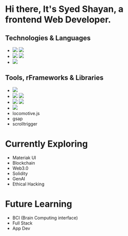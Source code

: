 <!--
**n8x-0/n8x-0** is a ✨ _special_ ✨ repository because its `README.md` (this file) appears on your GitHub profile.

Here are some ideas to get you started:

- 🔭 I’m currently working on ...
- 🌱 I’m currently learning ...
- 👯 I’m looking to collaborate on ...
- 🤔 I’m looking for help with ...
- 💬 Ask me about ...
- 📫 How to reach me: ...
- 😄 Pronouns: ...
- ⚡ Fun fact: ...
-->
# Hi there, It's Syed Shayan, a frontend Web Developer.

<h2>Technologies & Languages</h2>
<ul>
  <li>
    <img src="https://camo.githubusercontent.com/b5a29b3dc80931e19f5316f3236518e903174f71ab7e8ee2d343eb402d54da41/68747470733a2f2f696d672e736869656c64732e696f2f62616467652f2d48544d4c352d4533344632363f7374796c653d666c6174266c6f676f3d68746d6c35266c6f676f436f6c6f723d7768697465"/>
    <img src="https://camo.githubusercontent.com/5a12fd05da8d869da77a532c4d0e6d0714755ca1c7d8ec848a65c3743feaf217/68747470733a2f2f696d672e736869656c64732e696f2f62616467652f2d435353332d3135373242363f7374796c653d666c6174266c6f676f3d63737333266c6f676f436f6c6f723d7768697465"/>
  </li>
  <li>
    <img src="https://camo.githubusercontent.com/f40094060aeb428f6c2b3e5bb27fb0f551d83c2620ac92039453daa60f3e7253/68747470733a2f2f696d672e736869656c64732e696f2f62616467652f2d4a6176615363726970742d4637444631453f7374796c653d666c6174266c6f676f3d6a617661736372697074266c6f676f436f6c6f723d626c61636b"/>
    <img src="https://camo.githubusercontent.com/418343251660fe0ecf636f07a769ec8a92cf8807647df07d2de7444285af3595/68747470733a2f2f696d672e736869656c64732e696f2f62616467652f2d547970655363726970742d3331373843363f7374796c653d666c6174266c6f676f3d74797065736372697074266c6f676f436f6c6f723d7768697465"/>
  </li>
  <li>
    <img src="https://camo.githubusercontent.com/0c1bb0bfe623da0e2f260d8a2b1e9790bdf082f4115a14ffbf6f3a11771ef2b5/68747470733a2f2f696d672e736869656c64732e696f2f62616467652f2d507974686f6e2d3337373641423f7374796c653d666c6174266c6f676f3d707974686f6e266c6f676f436f6c6f723d7768697465"/>
  </li>
</ul>

<h2>Tools, rFrameworks & Libraries</h2>
<ul>
  <li>
    <img src="https://camo.githubusercontent.com/aeeb668e20e532aabd7f970663c6c4d2c0c96bf8b74481a7f18f3bff30912c0d/68747470733a2f2f696d672e736869656c64732e696f2f62616467652f2d52656163742d3631444146423f7374796c653d666c6174266c6f676f3d7265616374266c6f676f436f6c6f723d7768697465"/>
  </li>
  <li>
    <img src="https://camo.githubusercontent.com/5ac830de1aece0e473a0da22bc209aa0bfc3f07f10a1736a418863605138daed/68747470733a2f2f696d672e736869656c64732e696f2f62616467652f2d46697265626173652d4646434132383f7374796c653d666c6174266c6f676f3d6669726562617365266c6f676f436f6c6f723d626c61636b"/>
    <img src="https://camo.githubusercontent.com/c28522ca3893c9c3d8490e4d4ea3aad99121c9fdaf56636dcfb16e7c2a0689e4/68747470733a2f2f696d672e736869656c64732e696f2f62616467652f2d4d6f6e676f44422d3437413234383f7374796c653d666c6174266c6f676f3d6d6f6e676f6462266c6f676f436f6c6f723d7768697465"/>
  </li>
  <li>
    <img src="https://camo.githubusercontent.com/0552cea297c38c494fb310bf6e5c91742274844f361310e17ec19b305848d007/68747470733a2f2f696d672e736869656c64732e696f2f62616467652f2d4e6f64652e6a732d3333393933333f7374796c653d666c6174266c6f676f3d6e6f64652e6a73266c6f676f436f6c6f723d7768697465"/>
    <img src="https://camo.githubusercontent.com/2dbd65e5ce2aa4bd842c4b091589c0d60f9186edcfc9b64142796a492d88f1cf/68747470733a2f2f696d672e736869656c64732e696f2f62616467652f2d457870726573732e6a732d3030303030303f7374796c653d666c6174266c6f676f3d65787072657373266c6f676f436f6c6f723d7768697465"/>
  </li>
  <li>
    <img src="https://camo.githubusercontent.com/c2a208b8df141c92cfebd01303db961738d3ed9fea39a0b4a5a30fbed2df19c6/68747470733a2f2f696d672e736869656c64732e696f2f62616467652f2d5461696c77696e645f4353532d3338423241433f7374796c653d666c6174266c6f676f3d7461696c77696e642d637373266c6f676f436f6c6f723d7768697465"/>
  </li>
  <li>locomotive.js</li>
  <li>gsap</li>
  <li>scrolltrigger</li>
</ul>

# Currently Exploring
<ul>
  <li>Materiak UI</li>
  <li>Blockchain</li>
  <li>Web3.0</li>
  <li>Solidity</li>
  <li>GenAI</li>
  <li>Ethical Hacking</li>
</ul>

# Future Learning
<ul>
  <li>BCI (Brain Computing interface)</li>
  <li>Full Stack</li>
  <li>App Dev</li>
</ul>
